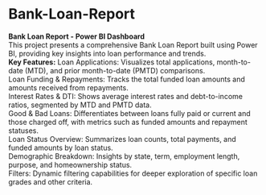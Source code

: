 # Bank-Loan-Report
 **Bank Loan Report - Power BI Dashboard**<br> 
 This project presents a comprehensive Bank Loan Report built using Power BI, providing key insights into loan performance and trends.<br>
**Key Features:**
Loan Applications: Visualizes total applications, month-to-date (MTD), and prior month-to-date (PMTD) comparisons.<br>
Loan Funding & Repayments: Tracks the total funded loan amounts and amounts received from repayments.<br>
Interest Rates & DTI: Shows average interest rates and debt-to-income ratios, segmented by MTD and PMTD data.<br>
Good & Bad Loans: Differentiates between loans fully paid or current and those charged off, with metrics such as funded amounts and repayment statuses.<br>
Loan Status Overview: Summarizes loan counts, total payments, and funded amounts by loan status.<br>
Demographic Breakdown: Insights by state, term, employment length, purpose, and homeownership status.<br>
Filters: Dynamic filtering capabilities for deeper exploration of specific loan grades and other criteria.<br>
